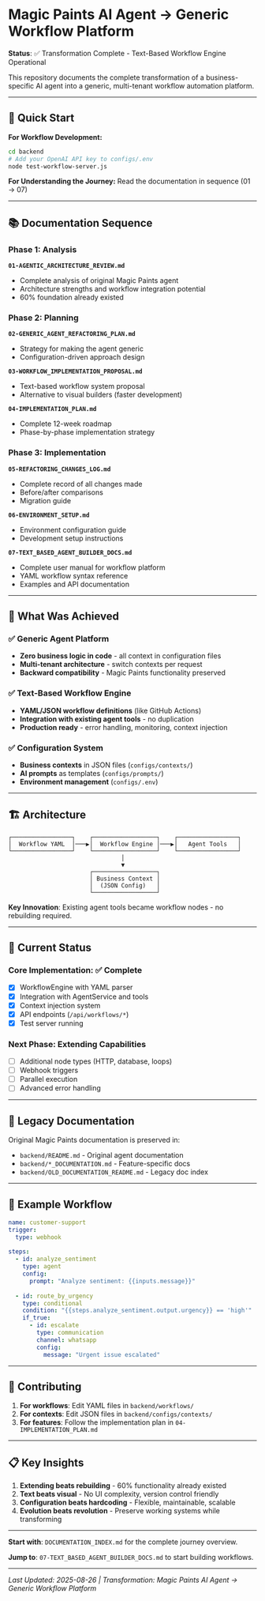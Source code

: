 # Magic Paints AI Agent → Generic Workflow Platform

**Status**: ✅ Transformation Complete - Text-Based Workflow Engine Operational

This repository documents the complete transformation of a business-specific AI agent into a generic, multi-tenant workflow automation platform.

---

## 🚀 Quick Start

**For Workflow Development:**
```bash
cd backend
# Add your OpenAI API key to configs/.env
node test-workflow-server.js
```

**For Understanding the Journey:**
Read the documentation in sequence (01 → 07)

---

## 📚 Documentation Sequence

### Phase 1: Analysis
**`01-AGENTIC_ARCHITECTURE_REVIEW.md`**
- Complete analysis of original Magic Paints agent
- Architecture strengths and workflow integration potential
- 60% foundation already existed

### Phase 2: Planning  
**`02-GENERIC_AGENT_REFACTORING_PLAN.md`**
- Strategy for making the agent generic
- Configuration-driven approach design

**`03-WORKFLOW_IMPLEMENTATION_PROPOSAL.md`**
- Text-based workflow system proposal
- Alternative to visual builders (faster development)

**`04-IMPLEMENTATION_PLAN.md`**
- Complete 12-week roadmap
- Phase-by-phase implementation strategy

### Phase 3: Implementation
**`05-REFACTORING_CHANGES_LOG.md`**
- Complete record of all changes made
- Before/after comparisons
- Migration guide

**`06-ENVIRONMENT_SETUP.md`**
- Environment configuration guide
- Development setup instructions

**`07-TEXT_BASED_AGENT_BUILDER_DOCS.md`**
- Complete user manual for workflow platform
- YAML workflow syntax reference
- Examples and API documentation

---

## 🎯 What Was Achieved

### ✅ Generic Agent Platform
- **Zero business logic in code** - all context in configuration files
- **Multi-tenant architecture** - switch contexts per request
- **Backward compatibility** - Magic Paints functionality preserved

### ✅ Text-Based Workflow Engine  
- **YAML/JSON workflow definitions** (like GitHub Actions)
- **Integration with existing agent tools** - no duplication
- **Production ready** - error handling, monitoring, context injection

### ✅ Configuration System
- **Business contexts** in JSON files (`configs/contexts/`)
- **AI prompts** as templates (`configs/prompts/`)
- **Environment management** (`configs/.env`)

---

## 🏗️ Architecture

```
┌─────────────────┐    ┌──────────────────┐    ┌─────────────────┐
│  Workflow YAML  │───▶│  Workflow Engine │───▶│   Agent Tools   │
└─────────────────┘    └──────────────────┘    └─────────────────┘
                                │
                                ▼
                       ┌──────────────────┐
                       │ Business Context │
                       │  (JSON Config)   │
                       └──────────────────┘
```

**Key Innovation**: Existing agent tools became workflow nodes - no rebuilding required.

---

## 🔧 Current Status

### Core Implementation: ✅ Complete
- [x] WorkflowEngine with YAML parser
- [x] Integration with AgentService and tools  
- [x] Context injection system
- [x] API endpoints (`/api/workflows/*`)
- [x] Test server running

### Next Phase: Extending Capabilities
- [ ] Additional node types (HTTP, database, loops)
- [ ] Webhook triggers
- [ ] Parallel execution
- [ ] Advanced error handling

---

## 📖 Legacy Documentation

Original Magic Paints documentation is preserved in:
- `backend/README.md` - Original agent documentation
- `backend/*_DOCUMENTATION.md` - Feature-specific docs
- `backend/OLD_DOCUMENTATION_README.md` - Legacy doc index

---

## 🎪 Example Workflow

```yaml
name: customer-support
trigger:
  type: webhook
  
steps:
  - id: analyze_sentiment
    type: agent
    config:
      prompt: "Analyze sentiment: {{inputs.message}}"
      
  - id: route_by_urgency
    type: conditional
    condition: "{{steps.analyze_sentiment.output.urgency}} == 'high'"
    if_true:
      - id: escalate
        type: communication
        channel: whatsapp
        config:
          message: "Urgent issue escalated"
```

---

## 🤝 Contributing

1. **For workflows**: Edit YAML files in `backend/workflows/`
2. **For contexts**: Edit JSON files in `backend/configs/contexts/`
3. **For features**: Follow the implementation plan in `04-IMPLEMENTATION_PLAN.md`

---

## 📋 Key Insights

1. **Extending beats rebuilding** - 60% functionality already existed
2. **Text beats visual** - No UI complexity, version control friendly  
3. **Configuration beats hardcoding** - Flexible, maintainable, scalable
4. **Evolution beats revolution** - Preserve working systems while transforming

---

**Start with**: `DOCUMENTATION_INDEX.md` for the complete journey overview.

**Jump to**: `07-TEXT_BASED_AGENT_BUILDER_DOCS.md` to start building workflows.

---

*Last Updated: 2025-08-26 | Transformation: Magic Paints AI Agent → Generic Workflow Platform*